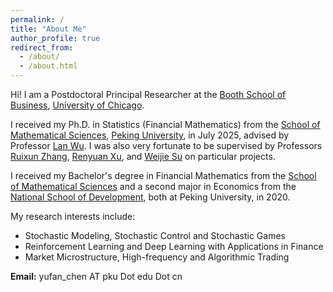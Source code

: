 ```yaml
---
permalink: /
title: "About Me"
author_profile: true
redirect_from: 
  - /about/
  - /about.html
---
```


Hi! I am a Postdoctoral Principal Researcher at the [Booth School of Business](https://www.chicagobooth.edu/), [University of Chicago](https://www.uchicago.edu/). 

I received my Ph.D. in Statistics (Financial Mathematics) from the [School of Mathematical Sciences](https://math.pku.edu.cn), [Peking University](https://pku.edu.cn), in July 2025, advised by Professor [Lan Wu](http://english.math.pku.edu.cn/peoplefaculty/14.html). I was also very fortunate to be supervised by Professors [Ruixun Zhang](https://www.math.pku.edu.cn/teachers/ZhangRuixun%20/), [Renyuan Xu](https://renyuanxu.github.io/), and [Weijie Su](http://www-stat.wharton.upenn.edu/~suw/) on particular projects.

I received my Bachelor's degree in Financial Mathematics from the [School of Mathematical Sciences](https://math.pku.edu.cn) and a second major in Economics from the [National School of Development](https://nsd.pku.edu.cn), both at Peking University, in 2020.

My research interests include:

* Stochastic Modeling, Stochastic Control and Stochastic Games
* Reinforcement Learning and Deep Learning with Applications in Finance
* Market Microstructure, High-frequency and Algorithmic Trading

**Email:** yufan_chen AT pku Dot edu Dot cn
